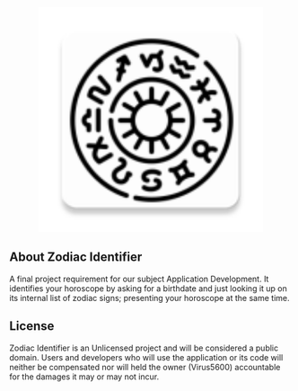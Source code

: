 <p align="center"><img src="https://github.com/Virus5600/Zodiac-Identifier/blob/da15c564dc750a3c6e7f0a847cca8fbf583856eb/app/src/main/res/mipmap-xxhdpi/ic_launcher.png" width="400" alt="Zodiac Identifier Logo"></p>

## About Zodiac Identifier

A final project requirement for our subject Application Development. It identifies your horoscope
by asking for a birthdate and just looking it up on its internal list of zodiac signs; presenting your
horoscope at the same time.

## License
Zodiac Identifier is an Unlicensed project and will be considered a public domain. Users and developers
who will use the application or its code will neither be compensated nor will held the owner (Virus5600)
accountable for the damages it may or may not incur.